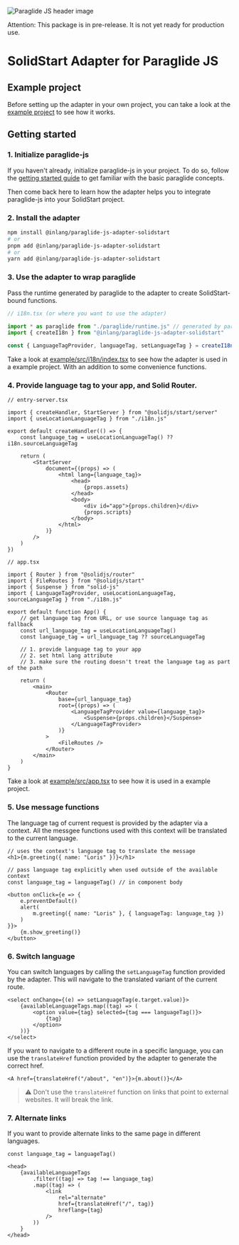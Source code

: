 ![Paraglide JS header image](https://cdn.jsdelivr.net/gh/opral/monorepo@latest/inlang/source-code/paraglide/paraglide-js/assets/paraglide-js-header.png)

Attention: This package is in pre-release. It is not yet ready for production use.

# SolidStart Adapter for Paraglide JS

## Example project

Before setting up the adapter in your own project, you can take a look at the [example project](./example) to see how it works.

## Getting started

### 1. Initialize paraglide-js

If you haven't already, initialize paraglide-js in your project. To do so, follow the [getting started guide](https://github.com/opral/monorepo/tree/main/inlang/source-code/paraglide/paraglide-js#getting-started) to get familiar with the basic paraglide concepts.

Then come back here to learn how the adapter helps you to integrate paraglide-js into your SolidStart project.

### 2. Install the adapter

```bash
npm install @inlang/paraglide-js-adapter-solidstart
# or
pnpm add @inlang/paraglide-js-adapter-solidstart
# or
yarn add @inlang/paraglide-js-adapter-solidstart
```

### 3. Use the adapter to wrap paraglide

Pass the runtime generated by paraglide to the adapter to create SolidStart-bound functions.

```ts
// i18n.tsx (or where you want to use the adapter)

import * as paraglide from "./paraglide/runtime.js" // generated by paraglide
import { createI18n } from "@inlang/paraglide-js-adapter-solidstart"

const { LanguageTagProvider, languageTag, setLanguageTag } = createI18n(paraglide)
```

Take a look at [example/src/i18n/index.tsx](https://github.com/inlang/monorepo/blob/main/inlang/source-code/paraglide/paraglide-js-adapter-solidstart/example/src/i18n/index.tsx) to see how the adapter is used in a example project. With an addition to some convenience functions.

### 4. Provide language tag to your app, and Solid Router.

```tsx
// entry-server.tsx

import { createHandler, StartServer } from "@solidjs/start/server"
import { useLocationLanguageTag } from "./i18n.js"

export default createHandler(() => {
	const language_tag = useLocationLanguageTag() ?? i18n.sourceLanguageTag

	return (
		<StartServer
			document={(props) => (
				<html lang={language_tag}>
					<head>
						{props.assets}
					</head>
					<body>
						<div id="app">{props.children}</div>
						{props.scripts}
					</body>
				</html>
			)}
		/>
	)
})

// app.tsx

import { Router } from "@solidjs/router"
import { FileRoutes } from "@solidjs/start"
import { Suspense } from "solid-js"
import { LanguageTagProvider, useLocationLanguageTag, sourceLanguageTag } from "./i18n.js"

export default function App() {
	// get language tag from URL, or use source language tag as fallback
	const url_language_tag = useLocationLanguageTag()
	const language_tag = url_language_tag ?? sourceLanguageTag

	// 1. provide language tag to your app
	// 2. set html lang attribute
	// 3. make sure the routing doesn't treat the language tag as part of the path

	return (
		<main>
			<Router
				base={url_language_tag}
				root={(props) => (
					<LanguageTagProvider value={language_tag}>
						<Suspense>{props.children}</Suspense>
					</LanguageTagProvider>
				)}
			>
				<FileRoutes />
			</Router>
		</main>
	)
}
```

Take a look at [example/src/app.tsx](https://github.com/inlang/monorepo/blob/main/inlang/source-code/paraglide/paraglide-js-adapter-solidstart/example/src/app.tsx) to see how it is used in a example project.

### 5. Use message functions

The language tag of current request is provided by the adapter via a context. All the messgee functions used with this context will be translated to the current language.

```tsx
// uses the context's language tag to translate the message
<h1>{m.greeting({ name: "Loris" })}</h1>

// pass language tag explicitly when used outside of the available context
const language_tag = languageTag() // in component body

<button onClick={e => {
	e.preventDefault()
	alert(
		m.greeting({ name: "Loris" }, { languageTag: language_tag })
	)
}}>
	{m.show_greeting()}
</button>
```

### 6. Switch language

You can switch languages by calling the `setLanguageTag` function provided by the adapter. This will navigate to the translated variant of the current route.

```tsx
<select onChange={(e) => setLanguageTag(e.target.value)}>
	{availableLanguageTags.map((tag) => (
		<option value={tag} selected={tag === languageTag()}>
			{tag}
		</option>
	))}
</select>
```

If you want to navigate to a different route in a specific language, you can use the `translateHref` function provided by the adapter to generate the correct href.

```tsx
<A href={translateHref("/about", "en")}>{m.about()}</A>
```

> ⚠️ Don't use the `translateHref` function on links that point to external websites. It will break the link.

### 7. Alternate links

If you want to provide alternate links to the same page in different languages.

```tsx
const language_tag = languageTag()

<head>
	{availableLanguageTags
		.filter((tag) => tag !== language_tag)
		.map((tag) => (
			<link
				rel="alternate"
				href={translateHref("/", tag)}
				hreflang={tag}
			/>
		))
	}
</head>
```
